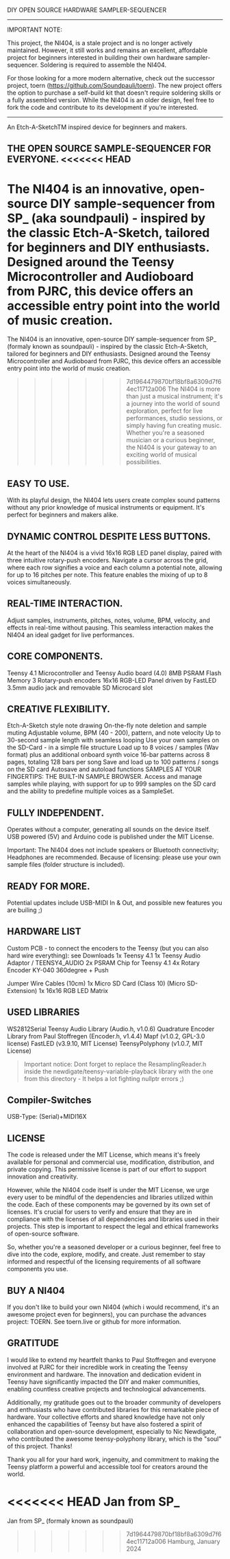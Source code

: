 DIY OPEN SOURCE HARDWARE SAMPLER-SEQUENCER

---------


IMPORTANT NOTE:

This project, the NI404, is a stale project and is no longer actively maintained. However, it still works and remains an excellent, affordable project for beginners interested in building their own hardware sampler-sequencer. Soldering is required to assemble the NI404. 

For those looking for a more modern alternative, check out the successor project, toern (https://github.com/Soundpauli/toern). The new project offers the option to purchase a self-build kit that doesn't require soldering skills or a fully assembled version. While the NI404 is an older design, feel free to fork the code and contribute to its development if you're interested.

---------

An Etch-A-SketchTM inspired device for beginners and makers.


THE OPEN SOURCE SAMPLE-SEQUENCER FOR EVERYONE.
<<<<<<< HEAD
-------------
The NI404 is an innovative, open-source DIY sample-sequencer from SP_ (aka soundpauli) - inspired by the classic Etch-A-Sketch, tailored for beginners and DIY enthusiasts. Designed around the Teensy Microcontroller and Audioboard from PJRC, this device offers an accessible entry point into the world of music creation.
=======

The NI404 is an innovative, open-source DIY sample-sequencer from SP_ (formaly known as soundpauli) - inspired by the classic Etch-A-Sketch, tailored for beginners and DIY enthusiasts. Designed around the Teensy Microcontroller and Audioboard from PJRC, this device offers an accessible entry point into the world of music creation.
>>>>>>> 7d1964479870bf18bf8a6309d7f64ec11712a006
The NI404 is more than just a musical instrument; it's a journey into the world of sound exploration, perfect for live performances, studio sessions, or simply having fun creating music. Whether you're a seasoned musician or a curious beginner, the NI404 is your gateway to an exciting world of musical possibilities.

EASY TO USE.
-------------
With its playful design, the NI404 lets users create complex sound patterns without any prior knowledge of musical instruments or equipment. It's perfect for beginners and makers alike.

DYNAMIC CONTROL DESPITE LESS BUTTONS.
-------------
At the heart of the NI404 is a vivid 16x16 RGB LED panel display, paired with three intuitive rotary-push encoders. Navigate a cursor across the grid, where each row signifies a voice and each column a potential note, allowing for up to 16 pitches per note. This feature enables the mixing of up to 8 voices simultaneously.

REAL-TIME INTERACTION.
-------------
Adjust samples, instruments, pitches, notes, volume, BPM, velocity, and effects in real-time without pausing. This seamless interaction makes the NI404 an ideal gadget for live performances.

CORE COMPONENTS.
-------------
Teensy 4.1 Microcontroller and Teensy Audio board (4.0)
8MB PSRAM Flash Memory
3 Rotary-push encoders
16x16 RGB-LED Panel driven by FastLED
3.5mm audio jack and removable SD Microcard slot

CREATIVE FLEXIBILITY.
-------------
Etch-A-Sketch style note drawing
On-the-fly note deletion and sample muting
Adjustable volume, BPM (40 - 200), pattern, and note velocity
Up to 30-second sample length with seamless looping
Use your own samples on the SD-Card - in a simple file structure
Load up to 8 voices / samples (Wav format) plus an additional onboard synth voice
16-bar patterns across 8 pages, totaling 128 bars per song
Save and load up to 100 patterns / songs on the SD card
Autosave and autoload functions
SAMPLES AT YOUR FINGERTIPS:
THE BUILT-IN SAMPLE BROWSER.
Access and manage samples while playing, with support for up to 999 samples on the SD card and the ability to predefine multiple voices as a SampleSet.

FULLY INDEPENDENT.
-------------
Operates without a computer, generating all sounds on the device itself. USB powered (5V) and Arduino code is published under the MIT License.

Important: The NI404 does not include speakers or Bluetooth connectivity; Headphones are recommended. Because of licensing: please use your own sample files (folder structure is included).

READY FOR MORE.
-------------
Potential updates include USB-MIDI In & Out, and possible new features you are builing ;)


HARDWARE LIST
-------------
Custom PCB - to connect the encoders to the Teensy (but you can also hard wire everything): see Downloads
1x Teensy 4.1
1x Teensy Audio Adaptor / TEENSY4_AUDIO
2x PSRAM Chip for Teensy 4.1
4x Rotary Encoder KY-040 360degree + Push

Jumper Wire Cables (10cm)
1x Micro SD Card (Class 10)
(Micro SD-Extension)
1x 16x16 RGB LED Matrix


USED LIBRARIES
-------------
WS2812Serial
Teensy Audio Library (Audio.h, v1.0.6)
Quadrature Encoder Library from Paul Stoffregen (Encoder.h, v1.4.4)
Mapf (v1.0.2, GPL-3.0 license)
FastLED (v3.9.10, MIT License)
TeensyPolyphony (v1.0.7, MIT License)

>Important notice:
Dont forget to replace the ResamplingReader.h inside the newdigate/teensy-variable-playback library with the one from this directory - It helps a lot fighting nullptr errors ;)

Compiler-Switches
-------------
USB-Type: (Serial)+MIDI16X


LICENSE
-------------
The code is released under the MIT License, which means it's freely available for personal and commercial use, modification, distribution, and private copying. This permissive license is part of our effort to support innovation and creativity.

However, while the NI404 code itself is under the MIT License, we urge every user to be mindful of the dependencies and libraries utilized within the code. Each of these components may be governed by its own set of licenses. It's crucial for users to verify and ensure that they are in compliance with the licenses of all dependencies and libraries used in their projects. This step is important to respect the legal and ethical frameworks of open-source software.

So, whether you're a seasoned developer or a curious beginner, feel free to dive into the code, explore, modify, and create. Just remember to stay informed and respectful of the licensing requirements of all software components you use.


BUY A NI404
-------------
If you don't like to build your own NI404 (which i would recommend, it's an awesome project even for beginners), you can purchase 
the advances project: TOERN. See toern.live or github for more information.

GRATITUDE
-------------
I would like to extend my heartfelt thanks to Paul Stoffregen and everyone involved at PJRC for their incredible work in creating the Teensy environment and hardware. The innovation and dedication evident in Teensy have significantly impacted the DIY and maker communities, enabling countless creative projects and technological advancements.

Additionally, my gratitude goes out to the broader community of developers and enthusiasts who have contributed libraries for this remarkable piece of hardware. Your collective efforts and shared knowledge have not only enhanced the capabilities of Teensy but have also fostered a spirit of collaboration and open-source development, especially to Nic Newdigate, who contributed the awesome teensy-polyphony library, which is the "soul" of this project. Thanks!

Thank you all for your hard work, ingenuity, and commitment to making the Teensy platform a powerful and accessible tool for creators around the world.

<<<<<<< HEAD
Jan from SP_
=======
Jan from SP_ (formaly known as soundpauli)
>>>>>>> 7d1964479870bf18bf8a6309d7f64ec11712a006
Hamburg, January 2024
